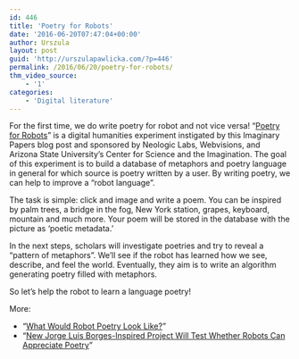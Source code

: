 ```yaml
---
id: 446
title: 'Poetry for Robots'
date: '2016-06-20T07:47:04+00:00'
author: Urszula
layout: post
guid: 'http://urszulapawlicka.com/?p=446'
permalink: /2016/06/20/poetry-for-robots/
thm_video_source:
    - '1'
categories:
    - 'Digital literature'
---
```


For the first time, we do write poetry for robot and not vice versa! “[Poetry for Robots](http://www.poetry4robots.com/)” is a digital humanities experiment instigated by this Imaginary Papers blog post and sponsored by Neologic Labs, Webvisions, and Arizona State University’s Center for Science and the Imagination. The goal of this experiment is to build a database of metaphors and poetry language in general for which source is poetry written by a user. By writing poetry, we can help to improve a “robot language”.

The task is simple: click and image and write a poem. You can be inspired by palm trees, a bridge in the fog, New York station, grapes, keyboard, mountain and much more. Your poem will be stored in the database with the picture as ‘poetic metadata.’

In the next steps, scholars will investigate poetries and try to reveal a “pattern of metaphors”. We’ll see if the robot has learned how we see, describe, and feel the world. Eventually, they aim is to write an algorithm generating poetry filled with metaphors.

So let’s help the robot to learn a language poetry!

More:

- “[What Would Robot Poetry Look Like?](http://www.huffingtonpost.com/2015/06/15/robot-poetry_n_7571506.html)”
- “[New Jorge Luis Borges-Inspired Project Will Test Whether Robots Can Appreciate Poetry](http://www.openculture.com/2015/06/new-jorge-luis-borges-inspired-project-will-test-whether-robots-can-appreciate-poetry.html)”